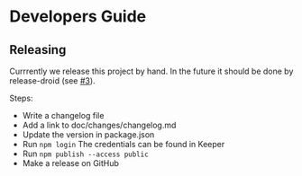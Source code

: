 # Developers Guide

## Releasing

Currrently we release this project by hand. In the future it should be done by release-droid 
(see [#3](https://github.com/exasol/extension-manager-interface/issues/3)).

Steps:

* Write a changelog file
* Add a link to doc/changes/changelog.md
* Update the version in package.json
* Run `npm login` The credentials can be found in Keeper
* Run `npm publish --access public`
* Make a release on GitHub
